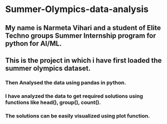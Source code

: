 # Summer-Olympics-data-analysis

## My name is Narmeta Vihari and a student of Elite Techno groups Summer Internship  program for python for AI/ML.

## This is the project in which i have first loaded the summer olympics dataset.

### Then Analysed the data using pandas in python.

### I have analyzed the data to get required solutions using functions like head(), group(), count().

### The solutions can be easily visualized using plot function.

